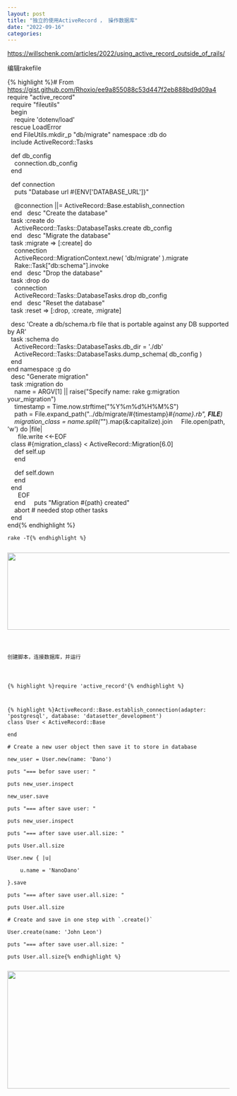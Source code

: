 ```yaml
---
layout: post
title: "独立的使用ActiveRecord ， 操作数据库"
date: "2022-09-16"
categories: 
---
```

<p><a href="https://willschenk.com/articles/2022/using_active_record_outside_of_rails/">https://willschenk.com/articles/2022/using_active_record_outside_of_rails/</a></p>

<p>编辑rakefile</p>

{% highlight %}# From https://gist.github.com/Rhoxio/ee9a855088c53d447f2eb888bd9d09a4<br />
require &quot;active_record&quot;<br />
&nbsp; require &quot;fileutils&quot;<br />
&nbsp; begin<br />
&nbsp;&nbsp;&nbsp; require &#39;dotenv/load&#39;<br />
&nbsp; rescue LoadError<br />
&nbsp; end
FileUtils.mkdir_p &quot;db/migrate&quot;
namespace :db do<br />
&nbsp; include ActiveRecord::Tasks

&nbsp; def db_config<br />
&nbsp;&nbsp;&nbsp; connection.db_config<br />
&nbsp; end

&nbsp; def connection<br />
&nbsp;&nbsp;&nbsp; puts &quot;Database url #{ENV[&#39;DATABASE_URL&#39;]}&quot;

&nbsp;&nbsp;&nbsp; @connection ||= ActiveRecord::Base.establish_connection<br />
&nbsp; end
&nbsp; desc &quot;Create the database&quot;<br />
&nbsp; task :create do<br />
&nbsp;&nbsp;&nbsp; ActiveRecord::Tasks::DatabaseTasks.create db_config<br />
&nbsp; end
&nbsp; desc &quot;Migrate the database&quot;<br />
&nbsp; task :migrate =&gt; [:create] do<br />
&nbsp;&nbsp;&nbsp; connection<br />
&nbsp;&nbsp;&nbsp; ActiveRecord::MigrationContext.new( &#39;db/migrate&#39; ).migrate<br />
&nbsp;&nbsp;&nbsp; Rake::Task[&quot;db:schema&quot;].invoke<br />
&nbsp; end
&nbsp; desc &quot;Drop the database&quot;<br />
&nbsp; task :drop do<br />
&nbsp;&nbsp;&nbsp; connection<br />
&nbsp;&nbsp;&nbsp; ActiveRecord::Tasks::DatabaseTasks.drop db_config<br />
&nbsp; end
&nbsp; desc &quot;Reset the database&quot;<br />
&nbsp; task :reset =&gt; [:drop, :create, :migrate]

&nbsp; desc &#39;Create a db/schema.rb file that is portable against any DB supported by AR&#39;<br />
&nbsp; task :schema do<br />
&nbsp;&nbsp;&nbsp; ActiveRecord::Tasks::DatabaseTasks.db_dir = &#39;./db&#39;<br />
&nbsp;&nbsp;&nbsp; ActiveRecord::Tasks::DatabaseTasks.dump_schema( db_config )<br />
&nbsp; end<br />
end
namespace :g do<br />
&nbsp; desc &quot;Generate migration&quot;<br />
&nbsp; task :migration do<br />
&nbsp;&nbsp;&nbsp; name = ARGV[1] || raise(&quot;Specify name: rake g:migration your_migration&quot;)<br />
&nbsp;&nbsp;&nbsp; timestamp = Time.now.strftime(&quot;%Y%m%d%H%M%S&quot;)<br />
&nbsp;&nbsp;&nbsp; path = File.expand_path(&quot;../db/migrate/#{timestamp}_#{name}.rb&quot;, __FILE__)<br />
&nbsp;&nbsp;&nbsp; migration_class = name.split(&quot;_&quot;).map(&amp;:capitalize).join
&nbsp;&nbsp;&nbsp; File.open(path, &#39;w&#39;) do |file|<br />
&nbsp;&nbsp;&nbsp;&nbsp;&nbsp; file.write &lt;&lt;-EOF<br />
&nbsp; class #{migration_class} &lt; ActiveRecord::Migration[6.0]<br />
&nbsp;&nbsp;&nbsp; def self.up<br />
&nbsp;&nbsp;&nbsp; end

&nbsp;&nbsp;&nbsp; def self.down<br />
&nbsp;&nbsp;&nbsp; end<br />
&nbsp; end<br />
&nbsp;&nbsp;&nbsp;&nbsp;&nbsp; EOF<br />
&nbsp;&nbsp;&nbsp; end
&nbsp;&nbsp;&nbsp; puts &quot;Migration #{path} created&quot;<br />
&nbsp;&nbsp;&nbsp; abort # needed stop other tasks<br />
&nbsp; end<br />
end{% endhighlight %}

<pre class="chroma">
<code class="language-bash" data-lang="bash">rake -T{% endhighlight %}

<p><img height="175" src="/uploads/ckeditor/pictures/408/image-20220916165411-1.png" width="1089" /></p>

<p>创建脚本，连接数据库，并运行</p>

<p>{% highlight %}require &#39;active_record&#39;{% endhighlight %}</p>

{% highlight %}ActiveRecord::Base.establish_connection(adapter: &#39;postgresql&#39;, database: &#39;datasetter_development&#39;)
class User &lt; ActiveRecord::Base<br />
end

# Create a new user object then save it to store in database<br />
new_user = User.new(name: &#39;Dano&#39;)<br />
puts &quot;=== befor save user: &quot;<br />
puts new_user.inspect<br />
new_user.save<br />
puts &quot;=== after save user: &quot;<br />
puts new_user.inspect<br />
puts &quot;=== after save user.all.size: &quot;<br />
puts User.all.size

User.new { |u|<br />
&nbsp;&nbsp;&nbsp; u.name = &#39;NanoDano&#39;<br />
}.save<br />
puts &quot;=== after save user.all.size: &quot;<br />
puts User.all.size<br />
# Create and save in one step with `.create()`<br />
User.create(name: &#39;John Leon&#39;)<br />
puts &quot;=== after save user.all.size: &quot;<br />
puts User.all.size{% endhighlight %}

<p><img height="267" src="/uploads/ckeditor/pictures/409/image-20220916165841-2.png" width="1466" /></p>

